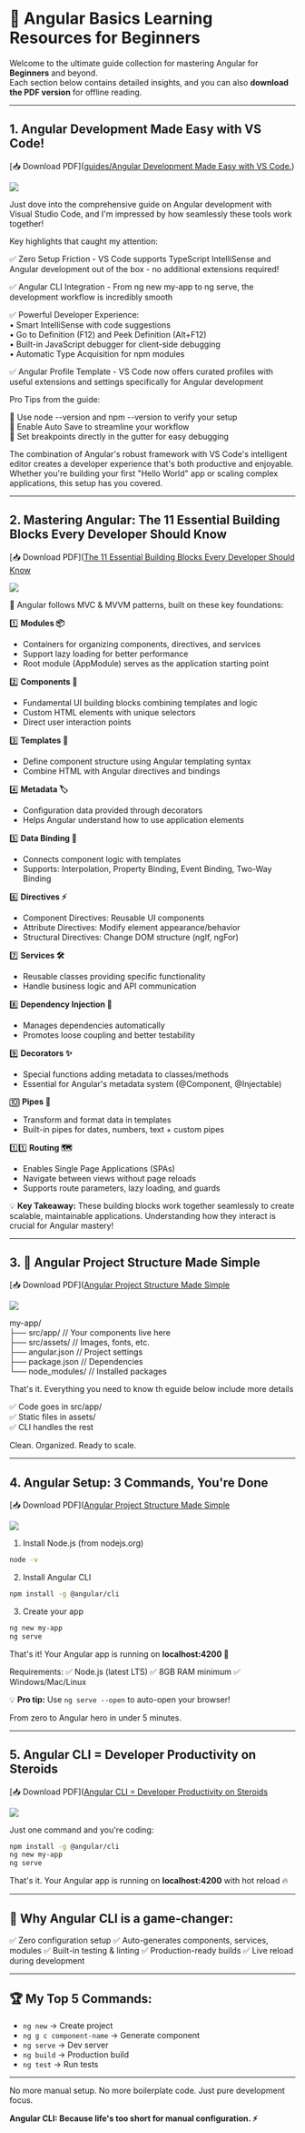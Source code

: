 # 📘 Angular Basics Learning Resources for Beginners

Welcome to the ultimate guide collection for mastering Angular for **Beginners** and beyond.  
Each section below contains detailed insights, and you can also **download the PDF version** for offline reading.  

---

## 1. Angular Development Made Easy with VS Code!
[📥 Download PDF]([guides/Angular Development Made Easy with VS Code.](https://github.com/azizaydi23/angular-basics/blob/main/guides/Angular%20Development%20Made%20Easy%20with%20VS%20Code.pdf))

![](https://github.com/azizaydi23/angular-basics/blob/2e18c6612b0d667a58b668f7fd52407bbf83d980/images/Green%20and%20Black%20Modern%20We're%20Hiring%20LinkedIn%20Post%20(18).gif)  

Just dove into the comprehensive guide on Angular development with Visual Studio Code, and I'm impressed by how seamlessly these tools work together!

Key highlights that caught my attention:

✅ Zero Setup Friction - VS Code supports TypeScript IntelliSense and Angular development out of the box - no additional extensions required!  

✅ Angular CLI Integration - From ng new my-app to ng serve, the development workflow is incredibly smooth  

✅ Powerful Developer Experience:  
• Smart IntelliSense with code suggestions  
• Go to Definition (F12) and Peek Definition (Alt+F12)  
• Built-in JavaScript debugger for client-side debugging  
• Automatic Type Acquisition for npm modules  

✅ Angular Profile Template - VS Code now offers curated profiles with useful extensions and settings specifically for Angular development  

Pro Tips from the guide:  

🔧 Use node --version and npm --version to verify your setup  
🔧 Enable Auto Save to streamline your workflow  
🔧 Set breakpoints directly in the gutter for easy debugging  

The combination of Angular's robust framework with VS Code's intelligent editor creates a developer experience that's both productive and enjoyable. Whether you're building your first "Hello World" app or scaling complex applications, this setup has you covered.  

---

## 2. Mastering Angular: The 11 Essential Building Blocks Every Developer Should Know

[📥 Download PDF]([The 11 Essential Building Blocks Every Developer Should Know]([docs/angular-building-blocks-1.pdf](https://github.com/azizaydi23/angular-basics/blob/main/guides/The%2011%20Essential%20Building%20Blocks%20Every%20Developer%20Should%20Know.pdf))

![](https://github.com/azizaydi23/angular-basics/blob/2e18c6612b0d667a58b668f7fd52407bbf83d980/images/Green%20and%20Black%20Modern%20We're%20Hiring%20LinkedIn%20Post%20(19).gif)  

🎯 Angular follows MVC & MVVM patterns, built on these key foundations:  

1️⃣ **Modules 📦**  
- Containers for organizing components, directives, and services  
- Support lazy loading for better performance  
- Root module (AppModule) serves as the application starting point  

2️⃣ **Components 🧩**  
- Fundamental UI building blocks combining templates and logic  
- Custom HTML elements with unique selectors  
- Direct user interaction points  

3️⃣ **Templates 📄**  
- Define component structure using Angular templating syntax  
- Combine HTML with Angular directives and bindings  

4️⃣ **Metadata 🏷️**  
- Configuration data provided through decorators  
- Helps Angular understand how to use application elements  

5️⃣ **Data Binding 🔄**  
- Connects component logic with templates  
- Supports: Interpolation, Property Binding, Event Binding, Two-Way Binding  

6️⃣ **Directives ⚡**  
- Component Directives: Reusable UI components  
- Attribute Directives: Modify element appearance/behavior  
- Structural Directives: Change DOM structure (ngIf, ngFor)  

7️⃣ **Services 🛠️**  
- Reusable classes providing specific functionality  
- Handle business logic and API communication  

8️⃣ **Dependency Injection 💉**  
- Manages dependencies automatically  
- Promotes loose coupling and better testability  

9️⃣ **Decorators ✨**  
- Special functions adding metadata to classes/methods  
- Essential for Angular's metadata system (@Component, @Injectable)  

🔟 **Pipes 🔧**  
- Transform and format data in templates  
- Built-in pipes for dates, numbers, text + custom pipes  

1️⃣1️⃣ **Routing 🗺️**  
- Enables Single Page Applications (SPAs)  
- Navigate between views without page reloads  
- Supports route parameters, lazy loading, and guards  

💡 **Key Takeaway:** These building blocks work together seamlessly to create scalable, maintainable applications. Understanding how they interact is crucial for Angular mastery!  

---
## 3. 📁 Angular Project Structure Made Simple
[📥 Download PDF]([Angular Project Structure Made Simple]([[docs/angular-building-blocks-1.pdf](https://github.com/azizaydi23/angular-basics/blob/main/guides/The%2011%20Essential%20Building%20Blocks%20Every%20Developer%20Should%20Know.pdf)](https://github.com/azizaydi23/angular-basics/blob/main/guides/Angular%20Project%20Structure%20Made%20Simple.pdf))

![](https://github.com/azizaydi23/angular-basics/blob/2e18c6612b0d667a58b668f7fd52407bbf83d980/images/Green%20and%20Black%20Modern%20We're%20Hiring%20LinkedIn%20Post%20(20).gif)  

my-app/\
├── src/app/ // Your components live here\
├── src/assets/ // Images, fonts, etc.\
├── angular.json // Project settings\
├── package.json // Dependencies\
└── node_modules/ // Installed packages

That's it. Everything you need to know th eguide below include more details  

✅ Code goes in src/app/  
✅ Static files in assets/  
✅ CLI handles the rest  

Clean. Organized. Ready to scale.  

---

## 4. Angular Setup: 3 Commands, You're Done
[📥 Download PDF]([Angular Project Structure Made Simple](https://github.com/azizaydi23/angular-basics/blob/main/guides/Angular%20Setup%203%20Commands%2C%20You're%20Done.pdf)

![](https://github.com/azizaydi23/angular-basics/blob/2e18c6612b0d667a58b668f7fd52407bbf83d980/images/Green%20and%20Black%20Modern%20We're%20Hiring%20LinkedIn%20Post%20(21).gif)  

1. Install Node.js (from nodejs.org)  
```bash
node -v
````

2. Install Angular CLI

```bash
npm install -g @angular/cli
```

3. Create your app

```bash
ng new my-app
ng serve
```

That's it! Your Angular app is running on **localhost:4200 🚀**

Requirements:
✅ Node.js (latest LTS)
✅ 8GB RAM minimum
✅ Windows/Mac/Linux

💡 **Pro tip:** Use `ng serve --open` to auto-open your browser!

From zero to Angular hero in under 5 minutes.

---

## 5. Angular CLI = Developer Productivity on Steroids
[📥 Download PDF]([Angular CLI = Developer Productivity on Steroids]([https://github.com/azizaydi23/angular-basics/blob/main/guides/Angular%20Setup%203%20Commands%2C%20You're%20Done.pdf](https://github.com/azizaydi23/angular-basics/blob/main/guides/CLI%20Overview%20and%20Command%20Reference.pdf))

![](https://github.com/azizaydi23/angular-basics/blob/2e18c6612b0d667a58b668f7fd52407bbf83d980/images/Green%20and%20Black%20Modern%20We're%20Hiring%20LinkedIn%20Post%20(22).gif)  

Just one command and you're coding:

```bash
npm install -g @angular/cli
ng new my-app
ng serve
````

That's it. Your Angular app is running on **localhost:4200** with hot reload 🔥

---

## 🚀 Why Angular CLI is a game-changer:

✅ Zero configuration setup
✅ Auto-generates components, services, modules
✅ Built-in testing & linting
✅ Production-ready builds
✅ Live reload during development

---

## 🏆 My Top 5 Commands:

* `ng new` → Create project
* `ng g c component-name` → Generate component
* `ng serve` → Dev server
* `ng build` → Production build
* `ng test` → Run tests

---

No more manual setup. No more boilerplate code. Just pure development focus.

**Angular CLI: Because life's too short for manual configuration. ⚡**
